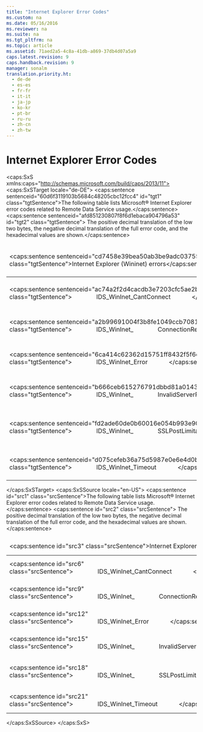 ```yaml
---
title: "Internet Explorer Error Codes"
ms.custom: na
ms.date: 05/16/2016
ms.reviewer: na
ms.suite: na
ms.tgt_pltfrm: na
ms.topic: article
ms.assetid: 71aed2a5-4c8a-41db-a869-37db4d07a5a9
caps.latest.revision: 9
caps.handback.revision: 9
manager: sonalm
translation.priority.ht: 
  - de-de
  - es-es
  - fr-fr
  - it-it
  - ja-jp
  - ko-kr
  - pt-br
  - ru-ru
  - zh-cn
  - zh-tw
---
```

# Internet Explorer Error Codes
<?xml version="1.0" encoding="utf-8"?>
<caps:SxS xmlns:caps="http://schemas.microsoft.com/build/caps/2013/11">
  <caps:SxSTarget locale="de-DE">
    <developerReferenceWithoutSyntaxDocument xsi:schemaLocation="http://ddue.schemas.microsoft.com/authoring/2003/5 http://dduestorage.blob.core.windows.net/ddueschema/developer.xsd" xmlns="http://ddue.schemas.microsoft.com/authoring/2003/5" xmlns:xlink="http://www.w3.org/1999/xlink" xmlns:xsi="http://www.w3.org/2001/XMLSchema-instance">
      <introduction>
        <para>
          <caps:sentence sentenceid="60d6f3119103b5684c48205cbc12fcc4" id="tgt1" class="tgtSentence">The following table lists Microsoft® Internet Explorer error codes related to Remote Data Service usage.</caps:sentence>
          <caps:sentence sentenceid="afd851230807f8f6d1ebaca904796a53" id="tgt2" class="tgtSentence"> The positive decimal translation of the low two bytes, the negative decimal translation of the full error code, and the hexadecimal values are shown.</caps:sentence>
        </para>
        <table>
          <thead>
            <tr>
              <TD>
                <para>
                  <caps:sentence sentenceid="cd7458e39bea50ab3be9adc03755bd17" id="tgt3" class="tgtSentence">Internet Explorer (Wininet) errors</caps:sentence>
                </para>
              </TD>
              <TD>
                <para>
                  <caps:sentence sentenceid="b1bc248a7ff2b2e95569f56de68615df" id="tgt4" class="tgtSentence">Number</caps:sentence>
                </para>
              </TD>
              <TD>
                <para>
                  <caps:sentence sentenceid="67daf92c833c41c95db874e18fcb2786" id="tgt5" class="tgtSentence">Description</caps:sentence>
                </para>
              </TD>
            </tr>
          </thead>
          <tbody>
            <tr>
              <TD>
                <para>
                  <caps:sentence sentenceid="ac74a2f2d4cacdb3e7203cfc5ae2b982" id="tgt6" class="tgtSentence">               <legacyBold>IDS_WinInet_CantConnect</legacyBold>             </caps:sentence>
                </para>
              </TD>
              <TD>
                <para>
                  <caps:sentence sentenceid="9392669d15595f4fdaddc99955491ff0" id="tgt7" class="tgtSentence">8195 -2146820093 0x800A2003</caps:sentence>
                </para>
              </TD>
              <TD>
                <para>
                  <caps:sentence sentenceid="4b87cfd8f129a8aff6c765e86165d3a8" id="tgt8" class="tgtSentence">Internet Client Error: Cannot Connect to Server.</caps:sentence>
                </para>
              </TD>
            </tr>
            <tr>
              <TD>
                <para>
                  <caps:sentence sentenceid="a2b99691004f3b8fe1049ccb70813986" id="tgt9" class="tgtSentence">               <legacyBold>IDS_WinInet_</legacyBold>               <legacyBold>ConnectionReset</legacyBold>             </caps:sentence>
                </para>
              </TD>
              <TD>
                <para>
                  <caps:sentence sentenceid="7a1f313ca9ba703ef5e58325c7d878b3" id="tgt10" class="tgtSentence">12031 -2146816257 0x800A2EFF</caps:sentence>
                </para>
              </TD>
              <TD>
                <para>
                  <caps:sentence sentenceid="fc90d1453152341334e633302240119d" id="tgt11" class="tgtSentence">Internet Client Error: Connection Reset.</caps:sentence>
                </para>
              </TD>
            </tr>
            <tr>
              <TD>
                <para>
                  <caps:sentence sentenceid="6ca414c62362d15751ff8432f5f6d4af" id="tgt12" class="tgtSentence">               <legacyBold>IDS_WinInet_Error</legacyBold>             </caps:sentence>
                </para>
              </TD>
              <TD>
                <para>
                  <caps:sentence sentenceid="da77deb34117c1262b809e7592973578" id="tgt13" class="tgtSentence">8193 -2146820095 0x800A2001</caps:sentence>
                </para>
              </TD>
              <TD>
                <para>
                  <caps:sentence sentenceid="092cb7cce8674475082c838a17a8fe90" id="tgt14" class="tgtSentence">Internet Client Error.</caps:sentence>
                </para>
              </TD>
            </tr>
            <tr>
              <TD>
                <para>
                  <caps:sentence sentenceid="b666ceb615276791dbbd81a0143a25e6" id="tgt15" class="tgtSentence">               <legacyBold>IDS_WinInet_</legacyBold>               <legacyBold>InvalidServerResponse</legacyBold>             </caps:sentence>
                </para>
              </TD>
              <TD>
                <para>
                  <caps:sentence sentenceid="1db7972eaf1aba40a30088e7e03f7a6a" id="tgt16" class="tgtSentence">8430 -2146819858 0x800A20EE</caps:sentence>
                </para>
              </TD>
              <TD>
                <para>
                  <caps:sentence sentenceid="aa5b8c7afbcbc30ee6e948843618a321" id="tgt17" class="tgtSentence">Internet Client Error: Invalid Server Response.</caps:sentence>
                </para>
              </TD>
            </tr>
            <tr>
              <TD>
                <para>
                  <caps:sentence sentenceid="fd2ade60de0b60016e054b993e90fa0b" id="tgt18" class="tgtSentence">               <legacyBold>IDS_WinInet_</legacyBold>               <legacyBold>SSLPostLimitation</legacyBold>             </caps:sentence>
                </para>
              </TD>
              <TD>
                <para>
                  <caps:sentence sentenceid="a502b3dde9b69840f458f82d77bf16fa" id="tgt19" class="tgtSentence">8196 -2146820092 0x800A2004</caps:sentence>
                </para>
              </TD>
              <TD>
                <para>
                  <caps:sentence sentenceid="0d958947597158b56c3134c8621b2bbb" id="tgt20" class="tgtSentence">Internet Client Error: SSL Error (possibly 32K data upload limitation).</caps:sentence>
                </para>
              </TD>
            </tr>
            <tr>
              <TD>
                <para>
                  <caps:sentence sentenceid="d075cefeb36a75d5987e0e6e4d0b9c55" id="tgt21" class="tgtSentence">               <legacyBold>IDS_WinInet_Timeout</legacyBold>             </caps:sentence>
                </para>
              </TD>
              <TD>
                <para>
                  <caps:sentence sentenceid="4ce8ef7bfcf3cf39ca26ff9de2cade4b" id="tgt22" class="tgtSentence">8194 -2146820094 0x800A2002</caps:sentence>
                </para>
              </TD>
              <TD>
                <para>
                  <caps:sentence sentenceid="502ab99042197b4fe2121f39ea64173c" id="tgt23" class="tgtSentence">Internet Client Error: Request Timeout.</caps:sentence>
                </para>
              </TD>
            </tr>
          </tbody>
        </table>
      </introduction>
      <relatedTopics></relatedTopics>
    </developerReferenceWithoutSyntaxDocument>
  </caps:SxSTarget>
  <caps:SxSSource locale="en-US">
    <developerReferenceWithoutSyntaxDocument xsi:schemaLocation="http://ddue.schemas.microsoft.com/authoring/2003/5 http://dduestorage.blob.core.windows.net/ddueschema/developer.xsd" xmlns="http://ddue.schemas.microsoft.com/authoring/2003/5" xmlns:xlink="http://www.w3.org/1999/xlink" xmlns:xsi="http://www.w3.org/2001/XMLSchema-instance">
      <introduction>
        <para>
          <caps:sentence id="src1" class="srcSentence">The following table lists Microsoft® Internet Explorer error codes related to Remote Data Service usage.</caps:sentence>
          <caps:sentence id="src2" class="srcSentence"> The positive decimal translation of the low two bytes, the negative decimal translation of the full error code, and the hexadecimal values are shown.</caps:sentence>
        </para>
        <table>
          <thead>
            <tr>
              <TD>
                <para>
                  <caps:sentence id="src3" class="srcSentence">Internet Explorer (Wininet) errors</caps:sentence>
                </para>
              </TD>
              <TD>
                <para>
                  <caps:sentence id="src4" class="srcSentence">Number</caps:sentence>
                </para>
              </TD>
              <TD>
                <para>
                  <caps:sentence id="src5" class="srcSentence">Description</caps:sentence>
                </para>
              </TD>
            </tr>
          </thead>
          <tbody>
            <tr>
              <TD>
                <para>
                  <caps:sentence id="src6" class="srcSentence">               <legacyBold>IDS_WinInet_CantConnect</legacyBold>             </caps:sentence>
                </para>
              </TD>
              <TD>
                <para>
                  <caps:sentence id="src7" class="srcSentence">8195 -2146820093 0x800A2003</caps:sentence>
                </para>
              </TD>
              <TD>
                <para>
                  <caps:sentence id="src8" class="srcSentence">Internet Client Error: Cannot Connect to Server.</caps:sentence>
                </para>
              </TD>
            </tr>
            <tr>
              <TD>
                <para>
                  <caps:sentence id="src9" class="srcSentence">               <legacyBold>IDS_WinInet_</legacyBold>               <legacyBold>ConnectionReset</legacyBold>             </caps:sentence>
                </para>
              </TD>
              <TD>
                <para>
                  <caps:sentence id="src10" class="srcSentence">12031 -2146816257 0x800A2EFF</caps:sentence>
                </para>
              </TD>
              <TD>
                <para>
                  <caps:sentence id="src11" class="srcSentence">Internet Client Error: Connection Reset.</caps:sentence>
                </para>
              </TD>
            </tr>
            <tr>
              <TD>
                <para>
                  <caps:sentence id="src12" class="srcSentence">               <legacyBold>IDS_WinInet_Error</legacyBold>             </caps:sentence>
                </para>
              </TD>
              <TD>
                <para>
                  <caps:sentence id="src13" class="srcSentence">8193 -2146820095 0x800A2001</caps:sentence>
                </para>
              </TD>
              <TD>
                <para>
                  <caps:sentence id="src14" class="srcSentence">Internet Client Error.</caps:sentence>
                </para>
              </TD>
            </tr>
            <tr>
              <TD>
                <para>
                  <caps:sentence id="src15" class="srcSentence">               <legacyBold>IDS_WinInet_</legacyBold>               <legacyBold>InvalidServerResponse</legacyBold>             </caps:sentence>
                </para>
              </TD>
              <TD>
                <para>
                  <caps:sentence id="src16" class="srcSentence">8430 -2146819858 0x800A20EE</caps:sentence>
                </para>
              </TD>
              <TD>
                <para>
                  <caps:sentence id="src17" class="srcSentence">Internet Client Error: Invalid Server Response.</caps:sentence>
                </para>
              </TD>
            </tr>
            <tr>
              <TD>
                <para>
                  <caps:sentence id="src18" class="srcSentence">               <legacyBold>IDS_WinInet_</legacyBold>               <legacyBold>SSLPostLimitation</legacyBold>             </caps:sentence>
                </para>
              </TD>
              <TD>
                <para>
                  <caps:sentence id="src19" class="srcSentence">8196 -2146820092 0x800A2004</caps:sentence>
                </para>
              </TD>
              <TD>
                <para>
                  <caps:sentence id="src20" class="srcSentence">Internet Client Error: SSL Error (possibly 32K data upload limitation).</caps:sentence>
                </para>
              </TD>
            </tr>
            <tr>
              <TD>
                <para>
                  <caps:sentence id="src21" class="srcSentence">               <legacyBold>IDS_WinInet_Timeout</legacyBold>             </caps:sentence>
                </para>
              </TD>
              <TD>
                <para>
                  <caps:sentence id="src22" class="srcSentence">8194 -2146820094 0x800A2002</caps:sentence>
                </para>
              </TD>
              <TD>
                <para>
                  <caps:sentence id="src23" class="srcSentence">Internet Client Error: Request Timeout.</caps:sentence>
                </para>
              </TD>
            </tr>
          </tbody>
        </table>
      </introduction>
      <relatedTopics></relatedTopics>
    </developerReferenceWithoutSyntaxDocument>
  </caps:SxSSource>
</caps:SxS>
